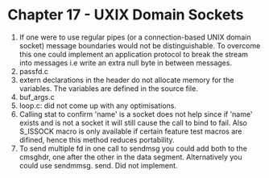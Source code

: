 Chapter 17 - UXIX Domain Sockets
================================
1. If one were to use regular pipes (or a connection-based UNIX domain socket)
   message boundaries would not be distinguishable. To overcome this one could
   implement an application protocol to break the stream into messages i.e write
   an extra null byte in between messages.
2. passfd.c
3. extern declarations in the header do not allocate memory for the
   variables. The variables are defined in the source file.   
4. buf_args.c
5. loop.c: did not come up with any optimisations.
6. Calling stat to confirm 'name' is a socket does not help since if 'name'
   exists and is not a socket it will still cause the call to bind to fail. Also
   S_ISSOCK macro is only available if certain feature test macros are difined,
   hence this method reduces portability.
7. To send multiple fd in one call to sendmsg you could add both to the cmsghdr,
   one after the other in the data segment. Alternatively you could use sendmmsg.
   send. Did not implement.

